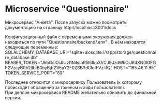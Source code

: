 # Microservice "Questionnaire"

Микросервис "Анкета".
После запуска можно посмотреть документацию на страницу http://localhost:8001/docs

Конфигурационный файл с переменными окружения должен находиться по пути "Questionnaire/backend/.env" .
В нём находятся следующие переменные:\
SQLALCHEMY_DATABASE_URI="sqlite+aiosqlite:///app/storage/questionnaire_database.db"
BEARER_TOKEN="JhbGciOiJIUzI1NiIsInR5I6IkpXVCJ9JzdWIiOiJKdXN0IGFGF2VzcyB0b2tlbiB0byBjb21t5pY2F0ZSB3dGloIFVzIifQ"
HOST="185.46.11.65"
TOKEN_SERVICE_PORT="80"

Последнее относится к микросервису Пользователь (к которому происходит обращения за токеном и айди пользователя).\
При деплое микросервиса README желательно обновить до финальной версии.